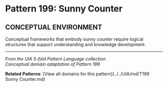 # Pattern 199: Sunny Counter

## CONCEPTUAL ENVIRONMENT

Conceptual frameworks that embody sunny counter require logical structures that support understanding and knowledge development.

---

*From the UIA 5-fold Pattern Language collection*  
*Conceptual domain adaptation of Pattern 199*

**Related Patterns**: [View all domains for this pattern](../../UIA/md/T199 Sunny Counter.md)